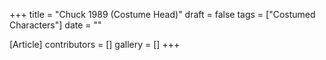 +++
title = "Chuck 1989 (Costume Head)"
draft = false
tags = ["Costumed Characters"]
date = ""

[Article]
contributors = []
gallery = []
+++